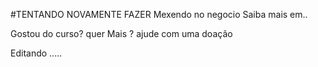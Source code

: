 #TENTANDO NOVAMENTE FAZER
Mexendo no negocio
Saiba mais em..

Gostou do curso? quer Mais ? ajude com uma doação


Editando .....
